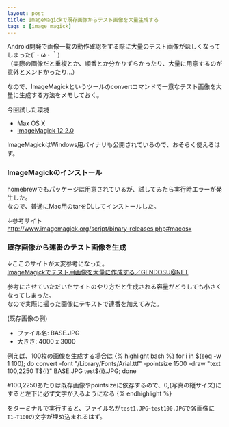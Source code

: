 ```yaml
---
layout: post
title: ImageMagickで既存画像からテスト画像を大量生成する
tags : [image_magick]
---
```


Android開発で画像一覧の動作確認をする際に大量のテスト画像がほしくなってしまった(´・ω・｀)  
（実際の画像だと重複とか、順番とか分かりずらかったり、大量に用意するのが意外とメンドかったり…）

なので、ImageMagickというツールのconvertコマンドで一意なテスト画像を大量に生成する方法をメモしておく。  


今回試した環境

* Max OS X
* [ImageMagick 12.2.0](http://www.imagemagick.org/download/binaries/ImageMagick-x86_64-apple-darwin12.2.0.tar.gz)

ImageMagickはWindows用バイナリも公開されているので、おそらく使えるはず。

### ImageMagickのインストール

homebrewでもパッケージは用意されているが、試してみたら実行時エラーが発生した。  
なので、普通にMac用のtarをDLしてインストールした。

↓参考サイト  
<http://www.imagemagick.org/script/binary-releases.php#macosx>

### 既存画像から連番のテスト画像を生成

↓ここのサイトが大変参考になった。  
[ImageMagickでテスト用画像を大量に作成する／GENDOSU@NET](http://gendosu.jp/archives/1108)

参考にさせていただいたサイトのやり方だと生成される容量がどうしても小さくなってしまった。  
なので実際に撮った画像にテキストで連番を加えてみた。

(既存画像の例)

* ファイル名: BASE.JPG
* 大きさ: 4000 x 3000

例えば、100枚の画像を生成する場合は
{% highlight bash %}
for i in $(seq -w 1 100); do convert -font "/Library/Fonts/Arial.ttf" -pointsize 1500 -draw "text 100,2250 T${i}" BASE.JPG test${i}.JPG; done

#100,2250あたりは既存画像やpointsizeに依存するので、0,(写真の縦サイズ)にすると左下に必ず文字が入るようになる
{% endhighlight %}

をターミナルで実行すると、ファイル名が`test1.JPG~test100.JPG`で各画像に`T1~T100`の文字が埋め込まれるはず。
